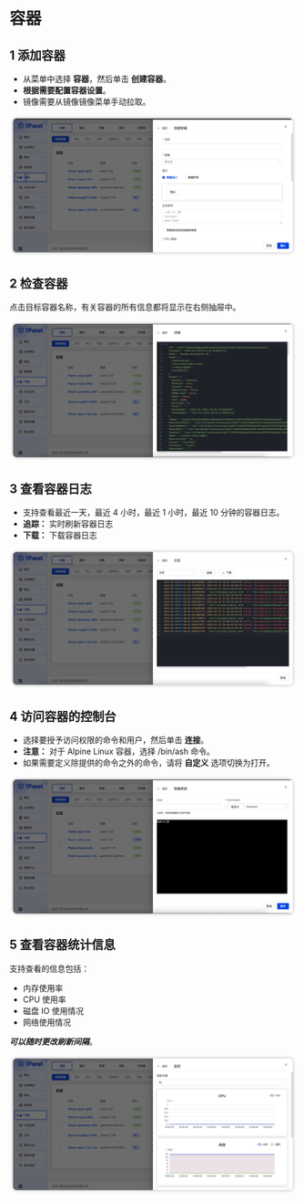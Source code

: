 # 容器

## 1 添加容器

- 从菜单中选择 **容器**，然后单击 **创建容器**。
- **根据需要配置容器设置**。 
- 镜像需要从镜像镜像菜单手动拉取。

![img.png](../../img/containers/container_create.png)


## 2 检查容器

点击目标容器名称，有关容器的所有信息都将显示在右侧抽屉中。

![img.png](../../img/containers/container_inspect.png)

## 3 查看容器日志

- 支持查看最近一天，最近 4 小时，最近 1 小时，最近 10 分钟的容器日志。
- **追踪：** 实时刷新容器日志
- **下载：** 下载容器日志

![img.png](../../img/containers/container_log.png)

## 4 访问容器的控制台

- 选择要授予访问权限的命令和用户，然后单击 **连接**。
- **注意：** 对于 Alpine Linux 容器，选择 /bin/ash 命令。
- 如果需要定义除提供的命令之外的命令，请将 **自定义** 选项切换为打开。

![img.png](../../img/containers/container_terminal.png)

## 5 查看容器统计信息

支持查看的信息包括：

- 内存使用率
- CPU 使用率
- 磁盘 IO 使用情况
- 网络使用情况

***可以随时更改刷新间隔***。

![img.png](../../img/containers/container_monitor.png)